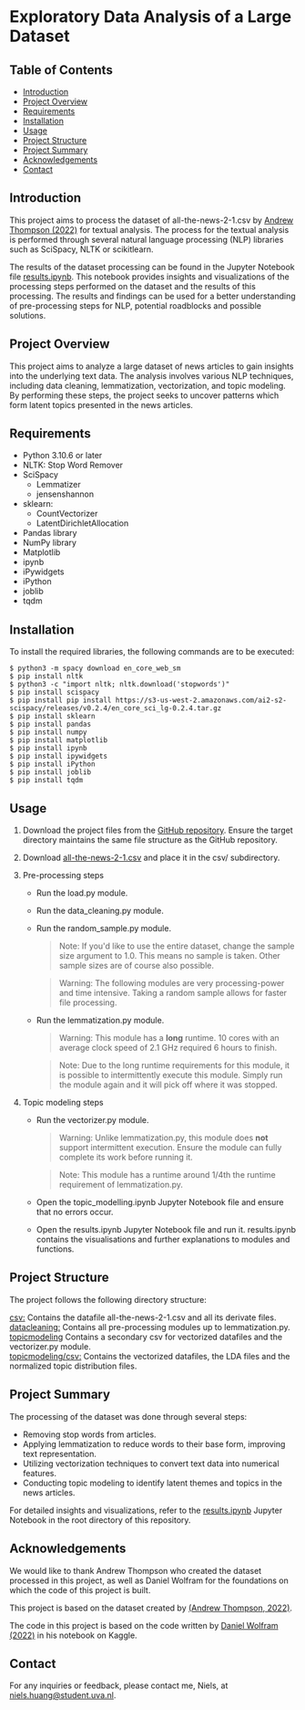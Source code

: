 
# Exploratory Data Analysis of a Large Dataset 

## Table of Contents

* [Introduction](#introduction)
* [Project Overview](#project-overview)
* [Requirements](#requirements)
* [Installation](#installation)
* [Usage](#usage)
* [Project Structure](#project-structure)
* [Project Summary](#project-summary)
* [Acknowledgements](#acknowledgements)
* [Contact](#contact)

## Introduction

This project aims to process the dataset of all-the-news-2-1.csv 
by [Andrew Thompson (2022)](https://components.one/datasets/all-the-news-2-news-articles-dataset/) for textual analysis.
The process for the textual analysis is performed through several natural language processing (NLP) libraries such as SciSpacy, NLTK or scikitlearn. 

The results of the dataset processing can be found in the Jupyter Notebook file [results.ipynb](/results.ipynb).
This notebook provides insights and visualizations of the processing steps performed on the dataset and the results of this processing.
The results and findings can be used for a better understanding of pre-processing steps for NLP, potential roadblocks and possible solutions.

## Project Overview

This project aims to analyze a large dataset of news articles to gain insights into the underlying text data. 
The analysis involves various NLP techniques, including data cleaning, lemmatization, vectorization, and topic modeling.
By performing these steps, the project seeks to uncover patterns which form latent topics presented in the news articles.

## Requirements

* Python 3.10.6 or later
* NLTK: Stop Word Remover
* SciSpacy
    * Lemmatizer
    * jensenshannon
* sklearn:
    * CountVectorizer
    * LatentDirichletAllocation
* Pandas library
* NumPy library
* Matplotlib
* ipynb
* iPywidgets
* iPython
* joblib
* tqdm

## Installation

To install the required libraries, the following commands are to be executed:

```
$ python3 -m spacy download en_core_web_sm
$ pip install nltk
$ python3 -c "import nltk; nltk.download('stopwords')"
$ pip install scispacy
$ pip install pip install https://s3-us-west-2.amazonaws.com/ai2-s2-scispacy/releases/v0.2.4/en_core_sci_lg-0.2.4.tar.gz
$ pip install sklearn
$ pip install pandas
$ pip install numpy
$ pip install matplotlib
$ pip install ipynb
$ pip install ipywidgets
$ pip install iPython
$ pip install joblib
$ pip install tqdm
```

## Usage

1. Download the project files from the [GitHub repository](https://github.com/minprog-platforms/project-stuurpropje/archive/refs/heads/main.zip). Ensure the target directory maintains the same file structure as the GitHub repository.
2. Download [all-the-news-2-1.csv](https://components.one/datasets/all-the-news-2-news-articles-dataset/)
    and place it in the csv/ subdirectory.
3. Pre-processing steps
    - Run the load.py module.
    - Run the data_cleaning.py module.
    - Run the random_sample.py module.  
        > Note: If you'd like to use the entire dataset, change the sample size argument to 1.0. This means no sample is taken. Other sample sizes are of course also possible.  
        
        > Warning: The following modules are very processing-power and time intensive. Taking a random sample allows for faster file processing.

    - Run the lemmatization.py module.

        > Warning: This module has a **long** runtime. 10 cores with an average clock speed of 2.1 GHz required 6 hours to finish.

        > Note: Due to the long runtime requirements for this module, it is possible to intermittently execute this module. Simply run the module again and it will pick off where it was stopped.

4. Topic modeling steps
    - Run the vectorizer.py module.
        > Warning: Unlike lemmatization.py, this module does **not** support intermittent execution. Ensure the module can fully complete its work before running it.
        
        > Note: This module has a runtime around 1/4th the runtime requirement of lemmatization.py.  
        
    - Open the topic_modelling.ipynb Jupyter Notebook file and ensure that no errors occur.
    - Open the results.ipynb Jupyter Notebook file and run it. results.ipynb contains the visualisations and further explanations to modules and functions. 

## Project Structure

The project follows the following directory structure:

[csv:](csv/) Contains the datafile all-the-news-2-1.csv and all its derivate files.  
[datacleaning:](datacleaning/) Contains all pre-processing modules up to lemmatization.py.  
[topicmodeling](topicmodeling/) Contains a secondary csv for vectorized datafiles and the vectorizer.py module.  
[topicmodeling/csv:](topicmodeling/csv/) Contains the vectorized datafiles, the LDA files and the normalized topic distribution files.

## Project Summary

The processing of the dataset was done through several steps:
- Removing stop words from articles.
- Applying lemmatization to reduce words to their base form, improving text representation.
- Utilizing vectorization techniques to convert text data into numerical features.
- Conducting topic modeling to identify latent themes and topics in the news articles.

For detailed insights and visualizations, refer to the [results.ipynb](/results.ipynb) Jupyter Notebook in the root directory of this repository.

## Acknowledgements

We would like to thank Andrew Thompson who created the dataset processed in this project, as well as Daniel Wolfram for the foundations on which the code of this project is built.

This project is based on the dataset created by [(Andrew Thompson, 2022)](https://components.one/datasets/all-the-news-2-news-articles-dataset/).

The code in this project is based on the code written by [Daniel Wolfram (2022)](https://www.kaggle.com/code/danielwolffram/topic-modeling-finding-related-articles/notebook) in his notebook on Kaggle.

## Contact

For any inquiries or feedback, please contact me, Niels, at niels.huang@student.uva.nl.



